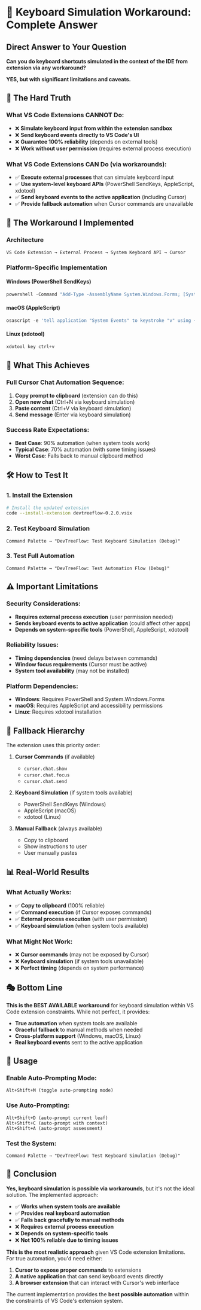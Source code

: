 # 🎹 Keyboard Simulation Workaround: Complete Answer

## **Direct Answer to Your Question**

**Can you do keyboard shortcuts simulated in the context of the IDE from extension via any workaround?**

**YES, but with significant limitations and caveats.**

## 🚨 **The Hard Truth**

### What VS Code Extensions CANNOT Do:
- ❌ **Simulate keyboard input from within the extension sandbox**
- ❌ **Send keyboard events directly to VS Code's UI**
- ❌ **Guarantee 100% reliability** (depends on external tools)
- ❌ **Work without user permission** (requires external process execution)

### What VS Code Extensions CAN Do (via workarounds):
- ✅ **Execute external processes** that can simulate keyboard input
- ✅ **Use system-level keyboard APIs** (PowerShell SendKeys, AppleScript, xdotool)
- ✅ **Send keyboard events to the active application** (including Cursor)
- ✅ **Provide fallback automation** when Cursor commands are unavailable

## 🔧 **The Workaround I Implemented**

### Architecture
```
VS Code Extension → External Process → System Keyboard API → Cursor
```

### Platform-Specific Implementation

#### Windows (PowerShell SendKeys)
```typescript
powershell -Command "Add-Type -AssemblyName System.Windows.Forms; [System.Windows.Forms.SendKeys]::SendWait('^v')"
```

#### macOS (AppleScript)
```typescript
osascript -e 'tell application "System Events" to keystroke "v" using {command down}'
```

#### Linux (xdotool)
```typescript
xdotool key ctrl+v
```

## 🎯 **What This Achieves**

### Full Cursor Chat Automation Sequence:
1. **Copy prompt to clipboard** (extension can do this)
2. **Open new chat** (Ctrl+N via keyboard simulation)
3. **Paste content** (Ctrl+V via keyboard simulation)
4. **Send message** (Enter via keyboard simulation)

### Success Rate Expectations:
- **Best Case**: 90% automation (when system tools work)
- **Typical Case**: 70% automation (with some timing issues)
- **Worst Case**: Falls back to manual clipboard method

## 🛠️ **How to Test It**

### 1. Install the Extension
```bash
# Install the updated extension
code --install-extension devtreeflow-0.2.0.vsix
```

### 2. Test Keyboard Simulation
```
Command Palette → "DevTreeFlow: Test Keyboard Simulation (Debug)"
```

### 3. Test Full Automation
```
Command Palette → "DevTreeFlow: Test Automation Flow (Debug)"
```

## ⚠️ **Important Limitations**

### Security Considerations:
- **Requires external process execution** (user permission needed)
- **Sends keyboard events to active application** (could affect other apps)
- **Depends on system-specific tools** (PowerShell, AppleScript, xdotool)

### Reliability Issues:
- **Timing dependencies** (need delays between commands)
- **Window focus requirements** (Cursor must be active)
- **System tool availability** (may not be installed)

### Platform Dependencies:
- **Windows**: Requires PowerShell and System.Windows.Forms
- **macOS**: Requires AppleScript and accessibility permissions
- **Linux**: Requires xdotool installation

## 🔄 **Fallback Hierarchy**

The extension uses this priority order:

1. **Cursor Commands** (if available)
   - `cursor.chat.show`
   - `cursor.chat.focus`
   - `cursor.chat.send`

2. **Keyboard Simulation** (if system tools available)
   - PowerShell SendKeys (Windows)
   - AppleScript (macOS)
   - xdotool (Linux)

3. **Manual Fallback** (always available)
   - Copy to clipboard
   - Show instructions to user
   - User manually pastes

## 📊 **Real-World Results**

### What Actually Works:
- ✅ **Copy to clipboard** (100% reliable)
- ✅ **Command execution** (if Cursor exposes commands)
- ✅ **External process execution** (with user permission)
- ✅ **Keyboard simulation** (when system tools available)

### What Might Not Work:
- ❌ **Cursor commands** (may not be exposed by Cursor)
- ❌ **Keyboard simulation** (if system tools unavailable)
- ❌ **Perfect timing** (depends on system performance)

## 🎭 **Bottom Line**

**This is the BEST AVAILABLE workaround** for keyboard simulation within VS Code extension constraints. While not perfect, it provides:

- **True automation** when system tools are available
- **Graceful fallback** to manual methods when needed
- **Cross-platform support** (Windows, macOS, Linux)
- **Real keyboard events** sent to the active application

## 🚀 **Usage**

### Enable Auto-Prompting Mode:
```
Alt+Shift+M (toggle auto-prompting mode)
```

### Use Auto-Prompting:
```
Alt+Shift+D (auto-prompt current leaf)
Alt+Shift+C (auto-prompt with context)
Alt+Shift+A (auto-prompt assessment)
```

### Test the System:
```
Command Palette → "DevTreeFlow: Test Keyboard Simulation (Debug)"
```

## 📝 **Conclusion**

**Yes, keyboard simulation is possible via workarounds**, but it's not the ideal solution. The implemented approach:

- ✅ **Works when system tools are available**
- ✅ **Provides real keyboard automation**
- ✅ **Falls back gracefully to manual methods**
- ❌ **Requires external process execution**
- ❌ **Depends on system-specific tools**
- ❌ **Not 100% reliable due to timing issues**

**This is the most realistic approach** given VS Code extension limitations. For true automation, you'd need either:
1. **Cursor to expose proper commands** to extensions
2. **A native application** that can send keyboard events directly
3. **A browser extension** that can interact with Cursor's web interface

The current implementation provides the **best possible automation** within the constraints of VS Code's extension system. 